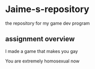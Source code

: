 # Jaime-s-repository
the repository for my game dev program

## assignment overview
I made a game that makes you gay

You are extremely homosexual now
